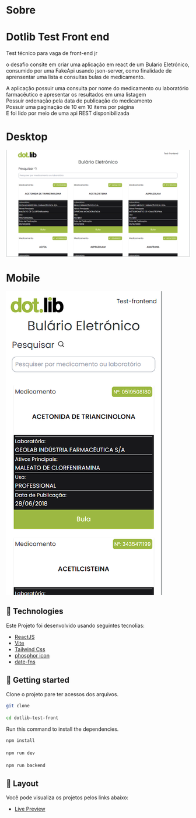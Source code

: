 # Sobre

<h1 aling="center">Dotlib Test Front end</h1

<p>Test técnico para vaga de front-end jr</p>
<p>o desafio consite em criar uma aplicação em react de um Bulario Eletrónico, consumido por uma FakeApi usando json-server, como finalidade de aprensentar uma lista e consultas bulas de medicamento.</p>

<p>
A aplicação possuir uma consulta por nome do medicamento ou laboratório farmacêutico e apresentar os resultados em uma listagem </br>
Possuir ordenação pela data de publicação do medicamento </br>
Possuir uma paginação de 10 em 10 items por página </br>
E foi lido por meio de uma api REST disponibilizada</p>

# Desktop

<p aling="center">
    
  <img alt="Cover" src=".github/desktop.png">
</p>

# Mobile

<p aling="center">
  <img alt="Cover" src=".github/mobile.png">
</p>

## 🧪 Technologies

Este Projeto foi desenvolvido usando seguintes tecnolias:

- [ReactJS](https://reactjs.org)
- [Vite](https://vitejs.dev/)
- [Tailwind Css](https://tailwindcss.com)
- [phosphor icon](https://phosphoricons.com/)
- [date-fns](https://date-fns.org/)

## 🚀 Getting started

Clone o projeto pare ter acessos dos arquivos.

```bash
git clone

cd dotlib-test-front
```

Run this command to install the dependencies.

```bash
npm install

npm run dev

npm run backend
```

## 🔖 Layout

Você pode visualiza os projetos pelos links abaixo:

- [Live Preview]()
